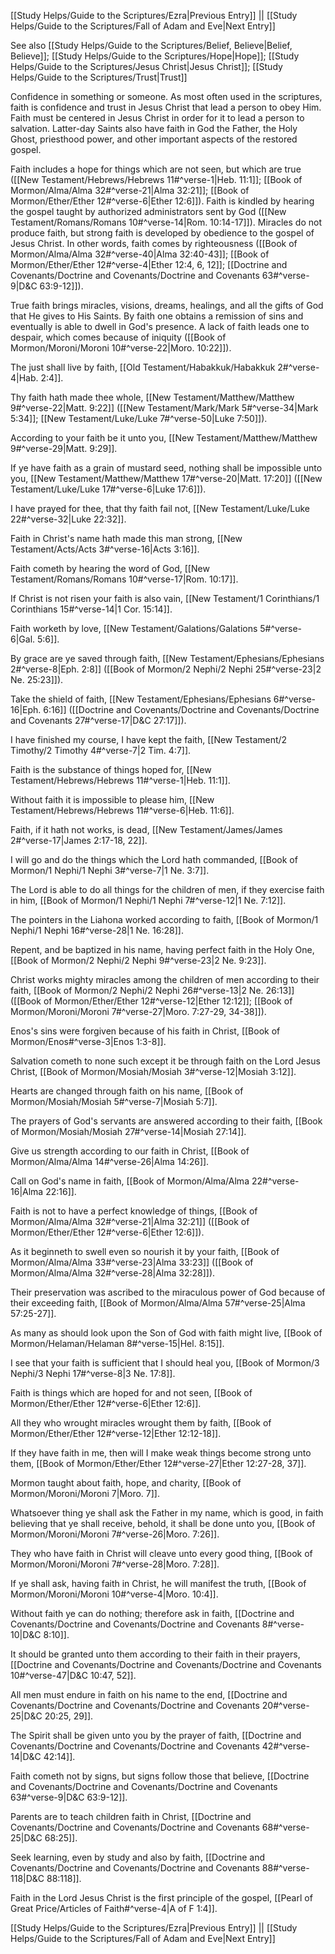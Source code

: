 [[Study Helps/Guide to the Scriptures/Ezra|Previous Entry]]  ||  [[Study Helps/Guide to the Scriptures/Fall of Adam and Eve|Next Entry]]

 See also [[Study Helps/Guide to the Scriptures/Belief, Believe|Belief, Believe]]; [[Study Helps/Guide to the Scriptures/Hope|Hope]]; [[Study Helps/Guide to the Scriptures/Jesus Christ|Jesus Christ]]; [[Study Helps/Guide to the Scriptures/Trust|Trust]]

 Confidence in something or someone. As most often used in the scriptures, faith is confidence and trust in Jesus Christ that lead a person to obey Him. Faith must be centered in Jesus Christ in order for it to lead a person to salvation. Latter-day Saints also have faith in God the Father, the Holy Ghost, priesthood power, and other important aspects of the restored gospel.

 Faith includes a hope for things which are not seen, but which are true ([[New Testament/Hebrews/Hebrews 11#^verse-1|Heb. 11:1]]; [[Book of Mormon/Alma/Alma 32#^verse-21|Alma 32:21]]; [[Book of Mormon/Ether/Ether 12#^verse-6|Ether 12:6]]). Faith is kindled by hearing the gospel taught by authorized administrators sent by God ([[New Testament/Romans/Romans 10#^verse-14|Rom. 10:14-17]]). Miracles do not produce faith, but strong faith is developed by obedience to the gospel of Jesus Christ. In other words, faith comes by righteousness ([[Book of Mormon/Alma/Alma 32#^verse-40|Alma 32:40-43]]; [[Book of Mormon/Ether/Ether 12#^verse-4|Ether 12:4, 6, 12]]; [[Doctrine and Covenants/Doctrine and Covenants/Doctrine and Covenants 63#^verse-9|D&C 63:9-12]]).

 True faith brings miracles, visions, dreams, healings, and all the gifts of God that He gives to His Saints. By faith one obtains a remission of sins and eventually is able to dwell in God's presence. A lack of faith leads one to despair, which comes because of iniquity ([[Book of Mormon/Moroni/Moroni 10#^verse-22|Moro. 10:22]]).

 The just shall live by faith, [[Old Testament/Habakkuk/Habakkuk 2#^verse-4|Hab. 2:4]].

 Thy faith hath made thee whole, [[New Testament/Matthew/Matthew 9#^verse-22|Matt. 9:22]] ([[New Testament/Mark/Mark 5#^verse-34|Mark 5:34]]; [[New Testament/Luke/Luke 7#^verse-50|Luke 7:50]]).

 According to your faith be it unto you, [[New Testament/Matthew/Matthew 9#^verse-29|Matt. 9:29]].

 If ye have faith as a grain of mustard seed, nothing shall be impossible unto you, [[New Testament/Matthew/Matthew 17#^verse-20|Matt. 17:20]] ([[New Testament/Luke/Luke 17#^verse-6|Luke 17:6]]).

 I have prayed for thee, that thy faith fail not, [[New Testament/Luke/Luke 22#^verse-32|Luke 22:32]].

 Faith in Christ's name hath made this man strong, [[New Testament/Acts/Acts 3#^verse-16|Acts 3:16]].

 Faith cometh by hearing the word of God, [[New Testament/Romans/Romans 10#^verse-17|Rom. 10:17]].

 If Christ is not risen your faith is also vain, [[New Testament/1 Corinthians/1 Corinthians 15#^verse-14|1 Cor. 15:14]].

 Faith worketh by love, [[New Testament/Galations/Galations 5#^verse-6|Gal. 5:6]].

 By grace are ye saved through faith, [[New Testament/Ephesians/Ephesians 2#^verse-8|Eph. 2:8]] ([[Book of Mormon/2 Nephi/2 Nephi 25#^verse-23|2 Ne. 25:23]]).

 Take the shield of faith, [[New Testament/Ephesians/Ephesians 6#^verse-16|Eph. 6:16]] ([[Doctrine and Covenants/Doctrine and Covenants/Doctrine and Covenants 27#^verse-17|D&C 27:17]]).

 I have finished my course, I have kept the faith, [[New Testament/2 Timothy/2 Timothy 4#^verse-7|2 Tim. 4:7]].

 Faith is the substance of things hoped for, [[New Testament/Hebrews/Hebrews 11#^verse-1|Heb. 11:1]].

 Without faith it is impossible to please him, [[New Testament/Hebrews/Hebrews 11#^verse-6|Heb. 11:6]].

 Faith, if it hath not works, is dead, [[New Testament/James/James 2#^verse-17|James 2:17-18, 22]].

 I will go and do the things which the Lord hath commanded, [[Book of Mormon/1 Nephi/1 Nephi 3#^verse-7|1 Ne. 3:7]].

 The Lord is able to do all things for the children of men, if they exercise faith in him, [[Book of Mormon/1 Nephi/1 Nephi 7#^verse-12|1 Ne. 7:12]].

 The pointers in the Liahona worked according to faith, [[Book of Mormon/1 Nephi/1 Nephi 16#^verse-28|1 Ne. 16:28]].

 Repent, and be baptized in his name, having perfect faith in the Holy One, [[Book of Mormon/2 Nephi/2 Nephi 9#^verse-23|2 Ne. 9:23]].

 Christ works mighty miracles among the children of men according to their faith, [[Book of Mormon/2 Nephi/2 Nephi 26#^verse-13|2 Ne. 26:13]] ([[Book of Mormon/Ether/Ether 12#^verse-12|Ether 12:12]]; [[Book of Mormon/Moroni/Moroni 7#^verse-27|Moro. 7:27-29, 34-38]]).

 Enos's sins were forgiven because of his faith in Christ, [[Book of Mormon/Enos#^verse-3|Enos 1:3-8]].

 Salvation cometh to none such except it be through faith on the Lord Jesus Christ, [[Book of Mormon/Mosiah/Mosiah 3#^verse-12|Mosiah 3:12]].

 Hearts are changed through faith on his name, [[Book of Mormon/Mosiah/Mosiah 5#^verse-7|Mosiah 5:7]].

 The prayers of God's servants are answered according to their faith, [[Book of Mormon/Mosiah/Mosiah 27#^verse-14|Mosiah 27:14]].

 Give us strength according to our faith in Christ, [[Book of Mormon/Alma/Alma 14#^verse-26|Alma 14:26]].

 Call on God's name in faith, [[Book of Mormon/Alma/Alma 22#^verse-16|Alma 22:16]].

 Faith is not to have a perfect knowledge of things, [[Book of Mormon/Alma/Alma 32#^verse-21|Alma 32:21]] ([[Book of Mormon/Ether/Ether 12#^verse-6|Ether 12:6]]).

 As it beginneth to swell even so nourish it by your faith, [[Book of Mormon/Alma/Alma 33#^verse-23|Alma 33:23]] ([[Book of Mormon/Alma/Alma 32#^verse-28|Alma 32:28]]).

 Their preservation was ascribed to the miraculous power of God because of their exceeding faith, [[Book of Mormon/Alma/Alma 57#^verse-25|Alma 57:25-27]].

 As many as should look upon the Son of God with faith might live, [[Book of Mormon/Helaman/Helaman 8#^verse-15|Hel. 8:15]].

 I see that your faith is sufficient that I should heal you, [[Book of Mormon/3 Nephi/3 Nephi 17#^verse-8|3 Ne. 17:8]].

 Faith is things which are hoped for and not seen, [[Book of Mormon/Ether/Ether 12#^verse-6|Ether 12:6]].

 All they who wrought miracles wrought them by faith, [[Book of Mormon/Ether/Ether 12#^verse-12|Ether 12:12-18]].

 If they have faith in me, then will I make weak things become strong unto them, [[Book of Mormon/Ether/Ether 12#^verse-27|Ether 12:27-28, 37]].

 Mormon taught about faith, hope, and charity, [[Book of Mormon/Moroni/Moroni 7|Moro. 7]].

 Whatsoever thing ye shall ask the Father in my name, which is good, in faith believing that ye shall receive, behold, it shall be done unto you, [[Book of Mormon/Moroni/Moroni 7#^verse-26|Moro. 7:26]].

 They who have faith in Christ will cleave unto every good thing, [[Book of Mormon/Moroni/Moroni 7#^verse-28|Moro. 7:28]].

 If ye shall ask, having faith in Christ, he will manifest the truth, [[Book of Mormon/Moroni/Moroni 10#^verse-4|Moro. 10:4]].

 Without faith ye can do nothing; therefore ask in faith, [[Doctrine and Covenants/Doctrine and Covenants/Doctrine and Covenants 8#^verse-10|D&C 8:10]].

 It should be granted unto them according to their faith in their prayers, [[Doctrine and Covenants/Doctrine and Covenants/Doctrine and Covenants 10#^verse-47|D&C 10:47, 52]].

 All men must endure in faith on his name to the end, [[Doctrine and Covenants/Doctrine and Covenants/Doctrine and Covenants 20#^verse-25|D&C 20:25, 29]].

 The Spirit shall be given unto you by the prayer of faith, [[Doctrine and Covenants/Doctrine and Covenants/Doctrine and Covenants 42#^verse-14|D&C 42:14]].

 Faith cometh not by signs, but signs follow those that believe, [[Doctrine and Covenants/Doctrine and Covenants/Doctrine and Covenants 63#^verse-9|D&C 63:9-12]].

 Parents are to teach children faith in Christ, [[Doctrine and Covenants/Doctrine and Covenants/Doctrine and Covenants 68#^verse-25|D&C 68:25]].

 Seek learning, even by study and also by faith, [[Doctrine and Covenants/Doctrine and Covenants/Doctrine and Covenants 88#^verse-118|D&C 88:118]].

 Faith in the Lord Jesus Christ is the first principle of the gospel, [[Pearl of Great Price/Articles of Faith#^verse-4|A of F 1:4]].

[[Study Helps/Guide to the Scriptures/Ezra|Previous Entry]]  ||  [[Study Helps/Guide to the Scriptures/Fall of Adam and Eve|Next Entry]]